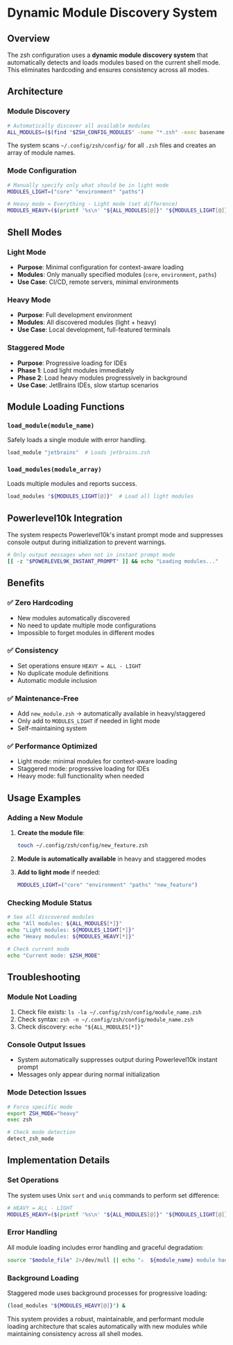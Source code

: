 # Dynamic Module Discovery System

## Overview

The zsh configuration uses a **dynamic module discovery system** that automatically detects and loads modules based on the current shell mode. This eliminates hardcoding and ensures consistency across all modes.

## Architecture

### Module Discovery

```bash
# Automatically discover all available modules
ALL_MODULES=($(find "$ZSH_CONFIG_MODULES" -name "*.zsh" -exec basename {} .zsh \; 2>/dev/null))
```

The system scans `~/.config/zsh/config/` for all `.zsh` files and creates an array of module names.

### Mode Configuration

```bash
# Manually specify only what should be in light mode
MODULES_LIGHT=("core" "environment" "paths")

# Heavy mode = Everything - Light mode (set difference)
MODULES_HEAVY=($(printf '%s\n' "${ALL_MODULES[@]}" "${MODULES_LIGHT[@]}" | sort | uniq -u))
```

## Shell Modes

### Light Mode
- **Purpose**: Minimal configuration for context-aware loading
- **Modules**: Only manually specified modules (`core`, `environment`, `paths`)
- **Use Case**: CI/CD, remote servers, minimal environments

### Heavy Mode  
- **Purpose**: Full development environment
- **Modules**: All discovered modules (light + heavy)
- **Use Case**: Local development, full-featured terminals

### Staggered Mode
- **Purpose**: Progressive loading for IDEs
- **Phase 1**: Load light modules immediately
- **Phase 2**: Load heavy modules progressively in background
- **Use Case**: JetBrains IDEs, slow startup scenarios

## Module Loading Functions

### `load_module(module_name)`
Safely loads a single module with error handling.

```bash
load_module "jetbrains"  # Loads jetbrains.zsh
```

### `load_modules(module_array)`
Loads multiple modules and reports success.

```bash
load_modules "${MODULES_LIGHT[@]}"  # Load all light modules
```

## Powerlevel10k Integration

The system respects Powerlevel10k's instant prompt mode and suppresses console output during initialization to prevent warnings.

```bash
# Only output messages when not in instant prompt mode
[[ -z "$POWERLEVEL9K_INSTANT_PROMPT" ]] && echo "Loading modules..."
```

## Benefits

### ✅ Zero Hardcoding
- New modules automatically discovered
- No need to update multiple mode configurations
- Impossible to forget modules in different modes

### ✅ Consistency
- Set operations ensure `HEAVY = ALL - LIGHT`
- No duplicate module definitions
- Automatic module inclusion

### ✅ Maintenance-Free
- Add `new_module.zsh` → automatically available in heavy/staggered
- Only add to `MODULES_LIGHT` if needed in light mode
- Self-maintaining system

### ✅ Performance Optimized
- Light mode: minimal modules for context-aware loading
- Staggered mode: progressive loading for IDEs
- Heavy mode: full functionality when needed

## Usage Examples

### Adding a New Module

1. **Create the module file**:
   ```bash
   touch ~/.config/zsh/config/new_feature.zsh
   ```

2. **Module is automatically available** in heavy and staggered modes

3. **Add to light mode** if needed:
   ```bash
   MODULES_LIGHT=("core" "environment" "paths" "new_feature")
   ```

### Checking Module Status

```bash
# See all discovered modules
echo "All modules: ${ALL_MODULES[*]}"
echo "Light modules: ${MODULES_LIGHT[*]}"
echo "Heavy modules: ${MODULES_HEAVY[*]}"

# Check current mode
echo "Current mode: $ZSH_MODE"
```

## Troubleshooting

### Module Not Loading
1. Check file exists: `ls -la ~/.config/zsh/config/module_name.zsh`
2. Check syntax: `zsh -n ~/.config/zsh/config/module_name.zsh`
3. Check discovery: `echo "${ALL_MODULES[*]}"`

### Console Output Issues
- System automatically suppresses output during Powerlevel10k instant prompt
- Messages only appear during normal initialization

### Mode Detection Issues
```bash
# Force specific mode
export ZSH_MODE="heavy"
exec zsh

# Check mode detection
detect_zsh_mode
```

## Implementation Details

### Set Operations
The system uses Unix `sort` and `uniq` commands to perform set difference:
```bash
# HEAVY = ALL - LIGHT
MODULES_HEAVY=($(printf '%s\n' "${ALL_MODULES[@]}" "${MODULES_LIGHT[@]}" | sort | uniq -u))
```

### Error Handling
All module loading includes error handling and graceful degradation:
```bash
source "$module_file" 2>/dev/null || echo "⚠️  ${module_name} module had warnings"
```

### Background Loading
Staggered mode uses background processes for progressive loading:
```bash
(load_modules "${MODULES_HEAVY[@]}") &
```

This system provides a robust, maintainable, and performant module loading architecture that scales automatically with new modules while maintaining consistency across all shell modes.
